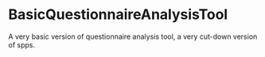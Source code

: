 # BasicQuestionnaireAnalysisTool
 A very basic version of questionnaire analysis tool, a very cut-down version of spps.
